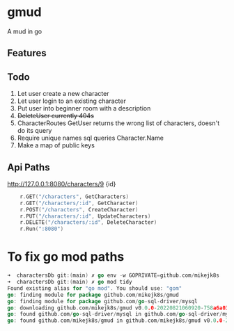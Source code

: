 # gmud

A mud in go

## Features

## Todo

1. Let user create a new character
2. Let user login to an existing character
3. Put user into beginner room with a description
4. ~~DeleteUser currently 404s~~
5. CharacterRoutes GetUser returns the wrong list of characters, doesn't do its query
6. Require unique names sql queries Character.Name
7. Make a map of public keys


## Api Paths

http://127.0.0.1:8080/characters/9 {id}

``` go
    r.GET("/characters", GetCharacters)
	r.GET("/characters/:id", GetCharacter)
	r.POST("/characters", CreateCharacter)
	r.PUT("/characters/:id", UpdateCharacters)
	r.DELETE("/characters/:id", DeleteCharacter)
	r.Run(":8080")
```



# To fix go mod  paths

```go
➜  charactersDb git:(main) ✗ go env -w GOPRIVATE=github.com/mikejk8s
➜  charactersDb git:(main) ✗ go mod tidy
Found existing alias for "go mod". You should use: "gom"
go: finding module for package github.com/mikejk8s/gmud
go: finding module for package github.com/go-sql-driver/mysql
go: downloading github.com/mikejk8s/gmud v0.0.0-20220821060920-758a6a03bc00
go: found github.com/go-sql-driver/mysql in github.com/go-sql-driver/mysql v1.6.0
go: found github.com/mikejk8s/gmud in github.com/mikejk8s/gmud v0.0.0-20220821060920-758a6a03bc00
```